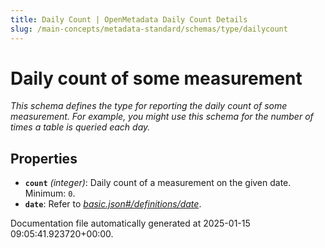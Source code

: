 ```yaml
---
title: Daily Count | OpenMetadata Daily Count Details
slug: /main-concepts/metadata-standard/schemas/type/dailycount
---
```


# Daily count of some measurement

*This schema defines the type for reporting the daily count of some measurement. For example, you might use this schema for the number of times a table is queried each day.*

## Properties

- **`count`** *(integer)*: Daily count of a measurement on the given date. Minimum: `0`.
- **`date`**: Refer to *[basic.json#/definitions/date](#sic.json#/definitions/date)*.


Documentation file automatically generated at 2025-01-15 09:05:41.923720+00:00.
